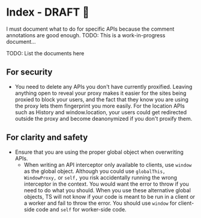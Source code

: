 # Index - DRAFT 📝

I must document what to do for specific APIs because the comment annotations are good enough. TODO: This is a work-in-progress document...

TODO: List the documents here

## For security

- You need to delete any APIs you don't have currently proxified. Leaving anything open to reveal your proxy makes it easier for the sites being proxied to block your users, and the fact that they know you are using the proxy lets them fingerprint you more easily. For the location APIs such as History and window.location, your users could get redirected outside the proxy and become deanonymized if you don't proxify them.

## For clarity and safety

- Ensure that you are using the proper global object when overwriting APIs.
  - When writing an API interceptor only available to clients, use `window` as the global object. Although you could use `globalThis,` `WindowProxy,` or `self,` you risk accidentally running the wrong interceptor in the context. You would want the error to throw if you need to do what you should. When you use these alternative global objects, TS will not know if your code is meant to be run in a client or a worker and fail to throw the error. You should use `window` for client-side code and `self` for worker-side code.
